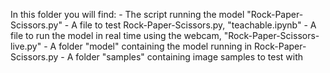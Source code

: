 In this folder you will find:
    - The script running the model "Rock-Paper-Scissors.py"
    - A file to test Rock-Paper-Scissors.py, "teachable.ipynb"
    - A file to run the model in real time using the webcam, "Rock-Paper-Scissors-live.py"
    - A folder "model" containing the model running in Rock-Paper-Scissors.py
    - A folder "samples" containing image samples to test with